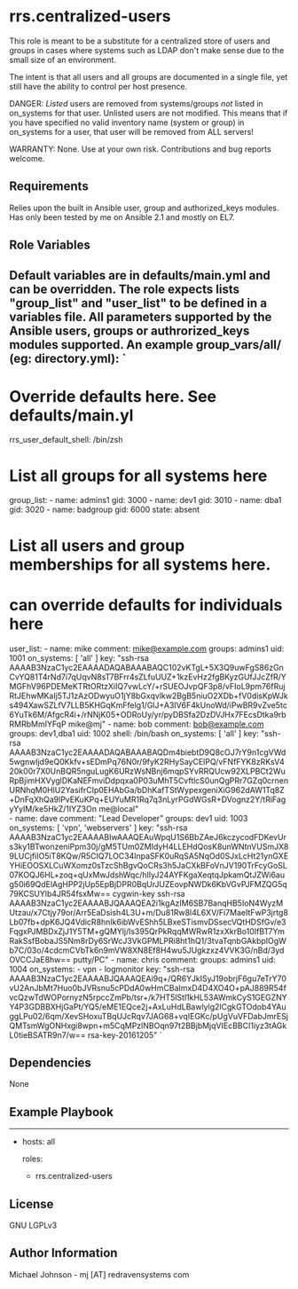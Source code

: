 rrs.centralized-users
=========

This role is meant to be a substitute for a centralized store of users and groups in cases where systems such as LDAP don't make sense due to the small size of an environment.

The intent is that all users and all groups are documented in a single file, yet still have the ability to control per host presence.

DANGER: *Listed* users are removed from systems/groups *not* listed in on_systems for that user.  Unlisted users are not modified.
This means that if you have specified no valid inventory name (system or group) in on_systems for a user, that user will be removed from ALL servers!

WARRANTY: None.  Use at your own risk.  Contributions and bug reports welcome.

Requirements
------------

Relies upon the built in Ansible user, group and authorized_keys modules.  Has only been tested by me on Ansible 2.1 and mostly on EL7.

Role Variables
--------------

Default variables are in defaults/main.yml and can be overridden.  The role expects lists "group_list" and "user_list" to be defined in a variables file.
All parameters supported by the Ansible users, groups or authrorized_keys modules supported. An example group_vars/all/ (eg: directory.yml):
`
---
  # Override defaults here.  See defaults/main.yl
  rrs_user_default_shell: /bin/zsh

  # List all groups for all systems here
  group_list:
    - name: admins1
      gid: 3000
    - name: dev1
      gid: 3010
    - name: dba1
      gid: 3020
    - name: badgroup
      gid: 6000
      state: absent
  
  # List all users and group memberships for all systems here.
  # can override defaults for individuals here
  user_list:
    - name: mike
      comment: mike@example.com
      groups: admins1
      uid: 1001
      on_systems: [ 'all' ]
      key: "ssh-rsa AAAAB3NzaC1yc2EAAAADAQABAAABAQC102vKTgL+5X3Q9uwFgS86zGnCvYQ81T4rNd7i7qUqvN8sT7BFrr4sZLfuUUZ+1kzEvHz2fgBKyzGUfJJcZfR/YMGFhV96PDEMeKTRtORtzXiIQ7vwLcY/+rSUEOJvpQF3p8/vFIoL9pm76fRujRtJEhwMKaIj5TJ1zAzODwyuO1jY8bGxqvlkw2BgB5niuO2XDb+fV0disKpWJks494XawSZLfV7LLB5KHGqKmFfelg1/GlJ+A3IV6F4kUnoWd/iPwBR9vZve5tc6YuTk6M/AfgcR4i+/rNNjK05+ODRoUy/yr/pyDBSfa2DzDVJHx7FEcsDtka9rbRMRbMmIYFqP mike@mj"
    - name: bob
      comment: bob@example.com
      groups: dev1,dba1
      uid: 1002
      shell: /bin/bash
      on_systems: [ 'all' ]
      key: "ssh-rsa AAAAB3NzaC1yc2EAAAADAQABAAABAQDm4biebtD9Q8cOJ7rY9n1cgVWd5wgnwljd9eQ0Kkfv+sEDmPq76N0r/9fyK2RHySayCElPQ/vFNfFYK8zRKsV420k00r7X0UnBQR5nguLugK6URzWsNBnj6mqpSYvRRQUcw92XLPBCt2WuRpBjimHXVyglDKaNEFmviDdpqxa0P03uMhT5CvftlcS0unQgPRr7GZq0crnenURNhqM0HlU2YasifrCIp0EHAbGa/bDhKafTStWypexgeniXiG962dAW1Tq8Z+DnFqXhQa9lPvEKuKPq+EUYuMR1Rq7q3nLyrPGdWGsR+DVognz2Y/tRiFagyYyIM/ke5HkZ/1IYZ3On me@local"  
    - name: dave
      comment: "Lead Developer"
      groups: dev1
      uid: 1003
      on_systems: [ 'vpn', 'webservers' ]
      key: "ssh-rsa AAAAB3NzaC1yc2EAAAABIwAAAQEAuWpqU1S6BbZAeJ6kczycodFDKevUrs3ky1BTwonzeniPpm30j/gM5TUm0ZMIdyH4LLEHdQosK8unWNtnVUSmJX89LUCjfiIO5iT8KQw/R5CIQ7LOC34lnpaSFK0uRqSA5NqOd0SJxLcHt21ynGXEYHiEOOSXLCuWXomz0sTzcShBgvQoCRs3h5JaCXkBFoVnJV190TrFcyGoSL07KOQJ6HL+zoq+qUxMwJdshWqc/hIlyJ24AYFKgaXeqtqJpkamQtJZWi6aug50i69QdElAgHPP2jUp5EpBjDPR0BqUrJUZEovpNWDk6KbVGvPJFMZQG5q79KCSUYlb4JR54fsxMw== cygwin-key
      ssh-rsa AAAAB3NzaC1yc2EAAAABJQAAAQEA2i1kgAzIM6SB7BanqHB5IoN4WyzMUtzau/x7Ctjy79or/Arr5EaDsish4L3U+m/Du81Rw8l4L6XV/Fi7MaeItFwP3jrtg8Lb07fb+dpK6JQ4VdicR8hnIk6ibWvEShh5LBxeSTismvDSsecVQtHDSfGv/e3FqgxPJMBDxZjJ1Y5TM+gQMYlj/ls395QrPkRqqMWRwR1zxXkrBo10IfBT7YmRakSsfBobaJS5Nm8rDy6SrWcJ3VkGPMLPRi8ht1hQ1/3tvaTqnbGAkbpIOgWb7C/03o/4cdcmCVbTk6n9mVW8XN8Ef8H4wu5JUgkzxz4VVK3G/nBd/3ydOVCCJaE8hw== putty/PC"
    - name: chris
      comment: 
      groups: admins1
      uid: 1004
      on_systems: 
        - vpn
        - logmonitor
      key: "ssh-rsa AAAAB3NzaC1yc2EAAAABJQAAAQEAi9q+/QR6YJkISyJ19obrjF6gu7eTrY70vU2AnJbMt7Huo0bJVRsnu5cPDdA0wHmCBaImxD4D4XO4O+pAJ889R54fvcQzwTdWOPornyzN5rpccZmPb/tsr+/k7HT5lStl1kHL53AWmkCyS1GEGZNYY4P3GDBBXHjGaPt/YQ5/eME1EQce2j+AxLuHdLBawlylg2lCgkGTOdob4YAuggLPu02/6qm/XevSHoxuTBqUJcRqv7JAG68+vqIEGKc/pUgVuVFDabJmrESjQMTsmWgONHxgi8wpn+m5CqMPzlNBOqn97t2BBjbMjqVIEcBBCI1iyz3tAGkL0tieBSATR9n7/w== rsa-key-20161205"
`

Dependencies
------------

None

Example Playbook
----------------

---

- hosts: all

  roles:
  - rrs.centralized-users



License
-------

GNU LGPLv3

Author Information
------------------

Michael Johnson - mj \[AT\] redravensystems com
